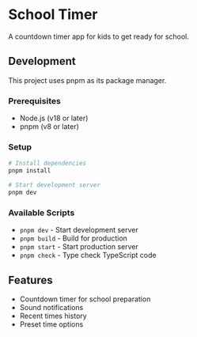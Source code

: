 # School Timer

A countdown timer app for kids to get ready for school.

## Development

This project uses pnpm as its package manager.

### Prerequisites

- Node.js (v18 or later)
- pnpm (v8 or later)

### Setup

```bash
# Install dependencies
pnpm install

# Start development server
pnpm dev
```

### Available Scripts

- `pnpm dev` - Start development server
- `pnpm build` - Build for production
- `pnpm start` - Start production server
- `pnpm check` - Type check TypeScript code

## Features

- Countdown timer for school preparation
- Sound notifications
- Recent times history
- Preset time options 
